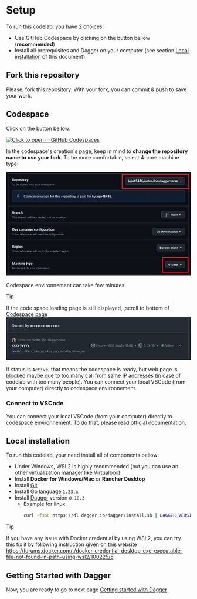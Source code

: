# Setup

To run this codelab, you have 2 choices:

- Use GitHub Codespace by clicking on the button bellow (**recommended**)
- Install all prerequisites and Dagger on your computer (see section [Local installation](#local-installation) of this document)

## Fork this repository

Please, fork this repository. With your fork, you can commit & push to save your work.

## Codespace

Click on the button bellow:

[![Click to open in GitHub Codespaces](https://github.com/codespaces/badge.svg)](https://codespaces.new/jhaumont/enter-the-daggerverse)

In the codespace's creation's page, keep in mind to **change the repository name to use your fork**. To be more comfortable, select 4-core machine type:

![](../codespace.png)

Codespace environnement can take few minutes.

> [!TIP]
> If the code space loading page is still displayed, ,scroll to bottom of [Codespace page](https://github.com/codespaces/) 
> ![](../codespace-2.png)
>
> If status is `Active`, that means the codespace is ready, but web page is blocked maybe due to too many call from same IP addresses (in case of codelab with too many people). You can connect your local VSCode (from your computer) directly to codespace environnement.

### Connect to VSCode

You can connect your local VSCode (from your computer) directly to codespace environnement. To do that, please read [official documentation](https://docs.github.com/en/codespaces/developing-in-a-codespace/using-github-codespaces-in-visual-studio-code).

## Local installation

To run this codelab, your need install all of components bellow:

- Under Windows, WSL2 is highly recommended (but you can use an other virtualization manager like [Virtualbox](https://www.virtualbox.org))
- Install **Docker for Windows/Mac** or **Rancher Desktop**
- Install [Git](https://git-scm.com/)
- Install [Go](https://go.dev/doc/install) language `1.23.x`
- Install [Dagger](https://docs.dagger.io/install/) version `0.18.3`
  - Example for linux:
    ```bash
    curl -fsSL https://dl.dagger.io/dagger/install.sh | DAGGER_VERSION=0.18.3 BIN_DIR=$HOME/.local/bin sh
    ```

> [!TIP]
> If you have any issue with Docker credential by using WSL2, you can try this fix it by following instruction given on this website https://forums.docker.com/t/docker-credential-desktop-exe-executable-file-not-found-in-path-using-wsl2/100225/5

## Getting Started with Dagger

Now, you are ready to go to next page [Getting started with Dagger](02-getting-started-with-Dagger.md)
